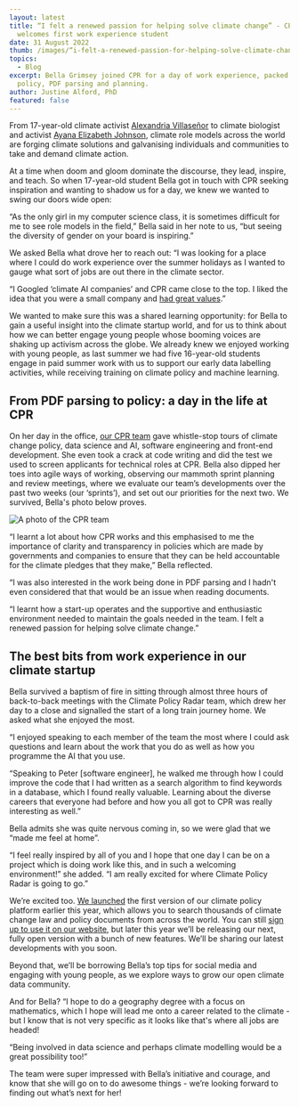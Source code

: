 ```yaml
---
layout: latest
title: “I felt a renewed passion for helping solve climate change” - CPR
  welcomes first work experience student
date: 31 August 2022
thumb: /images/“i-felt-a-renewed-passion-for-helping-solve-climate-change”-cpr-welcomes-first-work-experience-student/bella-cpr-work-experience.jpg
topics:
  - Blog
excerpt: Bella Grimsey joined CPR for a day of work experience, packed with
  policy, PDF parsing and planning.
author: Justine Alford, PhD
featured: false
---
```

From 17-year-old climate activist [Alexandria Villaseñor](https://twitter.com/AlexandriaV2005) to climate biologist and activist [Ayana Elizabeth Johnson](https://www.ayanaelizabeth.com/), climate role models across the world are forging climate solutions and galvanising individuals and communities to take and demand climate action. 

At a time when doom and gloom dominate the discourse, they lead, inspire, and teach. So when 17-year-old student Bella got in touch with CPR seeking inspiration and wanting to shadow us for a day, we knew we wanted to swing our doors wide open:

“As the only girl in my computer science class, it is sometimes difficult for me to see role models in the field,” Bella said in her note to us, “but seeing the diversity of gender on your board is inspiring.”

We asked Bella what drove her to reach out: “I was looking for a place where I could do work experience over the summer holidays as I wanted to gauge what sort of jobs are out there in the climate sector. 

“I Googled ‘climate AI companies’ and CPR came close to the top. I liked the idea that you were a small company and [had great values](https://climatepolicyradar.org/about#values).”

We wanted to make sure this was a shared learning opportunity: for Bella to gain a useful insight into the climate startup world, and for us to think about how we can better engage young people whose booming voices are shaking up activism across the globe. We already knew we enjoyed working with young people, as last summer we had five 16-year-old students engage in paid summer work with us to support our early data labelling activities, while receiving training on climate policy and machine learning.

## From PDF parsing to policy: a day in the life at CPR

On her day in the office, [our CPR team](https://climatepolicyradar.org/about#team) gave whistle-stop tours of climate change policy, data science and AI, software engineering and front-end development. She even took a crack at code writing and did the test we used to screen applicants for technical roles at CPR. Bella also dipped her toes into agile ways of working, observing our mammoth sprint planning and review meetings, where we evaluate our team’s developments over the past two weeks (our ‘sprints’), and set out our priorities for the next two. We survived, Bella's photo below proves.

![A photo of the CPR team](/images/“i-felt-a-renewed-passion-for-helping-solve-climate-change”-cpr-welcomes-first-work-experience-student/cpr-team-photo.jpg "The CPR team during sprint planning")

“I learnt a lot about how CPR works and this emphasised to me the importance of clarity and transparency in policies which are made by governments and companies to ensure that they can be held accountable for the climate pledges that they make,” Bella reflected. 

“I was also interested in the work being done in PDF parsing and I hadn't even considered that that would be an issue when reading documents. 

“I learnt how a start-up operates and the supportive and enthusiastic environment needed to maintain the goals needed in the team. I felt a renewed passion for helping solve climate change.”

## The best bits from work experience in our climate startup

Bella survived a baptism of fire in sitting through almost three hours of back-to-back meetings with the Climate Policy Radar team, which drew her day to a close and signalled the start of a long train journey home. We asked what she enjoyed the most.

“I enjoyed speaking to each member of the team the most where I could ask questions and learn about the work that you do as well as how you programme the AI that you use.

“Speaking to Peter \[software engineer], he walked me through how I could improve the code that I had written as a search algorithm to find keywords in a database, which I found really valuable. Learning about the diverse careers that everyone had before and how you all got to CPR was really interesting as well.”

Bella admits she was quite nervous coming in, so we were glad that we “made me feel at home”. 

“I feel really inspired by all of you and I hope that one day I can be on a project which is doing work like this, and in such a welcoming environment!” she added. “I am really excited for where Climate Policy Radar is going to go.”

We’re excited too. [We launched](https://climatepolicyradar.org/latest/climate-policy-radar-launches-its-global-climate-policy-database) the first version of our climate policy platform earlier this year, which allows you to search thousands of climate change law and policy documents from across the world. You can still [sign up to use it on our website](https://app.climatepolicyradar.org/auth/sign-up), but later this year we’ll be releasing our next, fully open version with a bunch of new features. We’ll be sharing our latest developments with you soon. 

Beyond that, we’ll be borrowing Bella’s top tips for social media and engaging with young people, as we explore ways to grow our open climate data community. 

And for Bella? “I hope to do a geography degree with a focus on mathematics, which I hope will lead me onto a career related to the climate - but I know that is not very specific as it looks like that's where all jobs are headed! 

“Being involved in data science and perhaps climate modelling would be a great possibility too!” 

The team were super impressed with Bella’s initiative and courage, and know that she will go on to do awesome things - we’re looking forward to finding out what’s next for her!